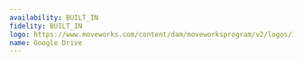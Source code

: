 ```yaml
---
availability: BUILT_IN
fidelity: BUILT_IN
logo: https://www.moveworks.com/content/dam/moveworksprogram/v2/logos/integration-logos/google-drive-integration-logo-primary.svg
name: Google Drive
---
```

